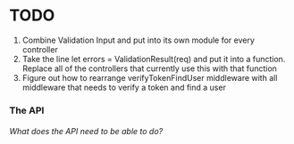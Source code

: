 # TODO


1. Combine Validation Input and put into its own module for every controller 
2. Take the line let errors = ValidationResult(req) and put it into a function. Replace all of the 
controllers that currently use this with that function 
3. Figure out how to rearrange verifyTokenFindUser middleware with all middleware that needs to verify a token and find a user 



### The API

###### What does the API need to be able to do? 

